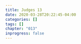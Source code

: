 ```yaml
---
title: Judges 13
date: 2020-03-28T20:22:45-04:00
categories: []
tags: []
chapter: "013"
inprogress: false
---
```


